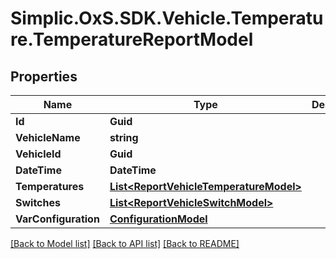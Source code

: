 # Simplic.OxS.SDK.Vehicle.Temperature.TemperatureReportModel

## Properties

Name | Type | Description | Notes
------------ | ------------- | ------------- | -------------
**Id** | **Guid** |  | [optional] 
**VehicleName** | **string** |  | [optional] 
**VehicleId** | **Guid** |  | [optional] 
**DateTime** | **DateTime** |  | [optional] 
**Temperatures** | [**List&lt;ReportVehicleTemperatureModel&gt;**](ReportVehicleTemperatureModel.md) |  | [optional] 
**Switches** | [**List&lt;ReportVehicleSwitchModel&gt;**](ReportVehicleSwitchModel.md) |  | [optional] 
**VarConfiguration** | [**ConfigurationModel**](ConfigurationModel.md) |  | [optional] 

[[Back to Model list]](../README.md#documentation-for-models) [[Back to API list]](../README.md#documentation-for-api-endpoints) [[Back to README]](../README.md)


